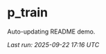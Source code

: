 # p_train

Auto-updating README demo.

<!--START_SECTION:status-->
_Last run: 2025-09-22 17:16 UTC_
<!--END_SECTION:status-->

























































































































































































































































































































































































































































































































































































































































































































































































